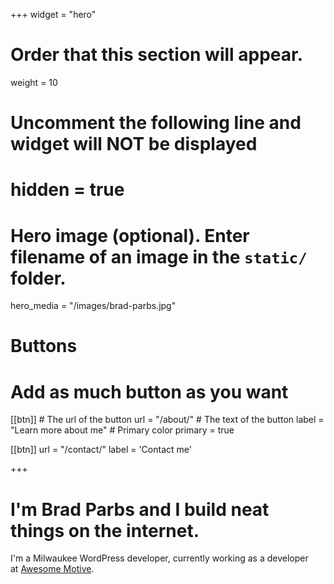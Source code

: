 +++
widget = "hero"
# Order that this section will appear.
weight = 10

# Uncomment the following line and widget will NOT be displayed
# hidden = true

# Hero image (optional). Enter filename of an image in the `static/` folder.
hero_media = "/images/brad-parbs.jpg"

# Buttons
# Add as much button as you want
[[btn]]
	# The url of the button
  url = "/about/"
	# The text of the button
  label = "Learn more about me"
	# Primary color
	primary = true

[[btn]]
  url = "/contact/"
  label = 'Contact me'

+++

# I'm **Brad Parbs** and I build neat things on the internet.

I'm a Milwaukee WordPress developer, currently working as a developer at [Awesome Motive](https://awesomemotive.com/).
